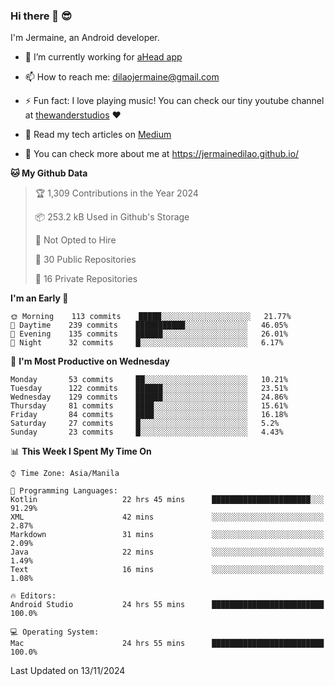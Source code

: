 ### Hi there 👋 😎
I'm Jermaine, an Android developer.

- 🔭 I’m currently working for [aHead app](https://www.ahead-app.com/)

- 📫 How to reach me: dilaojermaine@gmail.com

- ⚡ Fun fact: I love playing music! You can check our tiny youtube channel at [thewanderstudios](https://www.youtube.com/thewanderstudios) ♥️

- 📖 Read my tech articles on [Medium](https://jermainedilao.medium.com/)

- 👀 You can check more about me at https://jermainedilao.github.io/

<!--
**jermainedilao/jermainedilao** is a ✨ _special_ ✨ repository because its `README.md` (this file) appears on your GitHub profile.

Here are some ideas to get you started:

- 🔭 I’m currently working on ...
- 🌱 I’m currently learning ...
- 👯 I’m looking to collaborate on ...
- 🤔 I’m looking for help with ...
- 💬 Ask me about ...
- 📫 How to reach me: ...
- 😄 Pronouns: ...
- ⚡ Fun fact: ...
-->

<!--START_SECTION:waka-->
**🐱 My Github Data** 

> 🏆 1,309 Contributions in the Year 2024
 > 
> 📦 253.2 kB Used in Github's Storage 
 > 
> 🚫 Not Opted to Hire
 > 
> 📜 30 Public Repositories 
 > 
> 🔑 16 Private Repositories  
 > 
**I'm an Early 🐤** 

```text
🌞 Morning    113 commits    █████░░░░░░░░░░░░░░░░░░░░   21.77% 
🌆 Daytime    239 commits    ███████████░░░░░░░░░░░░░░   46.05% 
🌃 Evening    135 commits    ██████░░░░░░░░░░░░░░░░░░░   26.01% 
🌙 Night      32 commits     █░░░░░░░░░░░░░░░░░░░░░░░░   6.17%

```
📅 **I'm Most Productive on Wednesday** 

```text
Monday       53 commits     ██░░░░░░░░░░░░░░░░░░░░░░░   10.21% 
Tuesday      122 commits    ██████░░░░░░░░░░░░░░░░░░░   23.51% 
Wednesday    129 commits    ██████░░░░░░░░░░░░░░░░░░░   24.86% 
Thursday     81 commits     ████░░░░░░░░░░░░░░░░░░░░░   15.61% 
Friday       84 commits     ████░░░░░░░░░░░░░░░░░░░░░   16.18% 
Saturday     27 commits     █░░░░░░░░░░░░░░░░░░░░░░░░   5.2% 
Sunday       23 commits     █░░░░░░░░░░░░░░░░░░░░░░░░   4.43%

```


📊 **This Week I Spent My Time On** 

```text
⌚︎ Time Zone: Asia/Manila

💬 Programming Languages: 
Kotlin                   22 hrs 45 mins      ██████████████████████░░░   91.29% 
XML                      42 mins             ░░░░░░░░░░░░░░░░░░░░░░░░░   2.87% 
Markdown                 31 mins             ░░░░░░░░░░░░░░░░░░░░░░░░░   2.09% 
Java                     22 mins             ░░░░░░░░░░░░░░░░░░░░░░░░░   1.49% 
Text                     16 mins             ░░░░░░░░░░░░░░░░░░░░░░░░░   1.08%

🔥 Editors: 
Android Studio           24 hrs 55 mins      █████████████████████████   100.0%

💻 Operating System: 
Mac                      24 hrs 55 mins      █████████████████████████   100.0%

```


 Last Updated on 13/11/2024
<!--END_SECTION:waka-->
